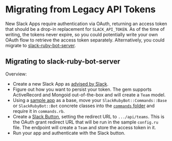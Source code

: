 # Migrating from Legacy API Tokens

New Slack Apps require authentication via OAuth, returning an access token that should be a drop-in replacement for `SLACK_API_TOKEN`. As of the time of writing, the tokens never expire, so you could potentially write your own OAuth flow to retrieve the access token separately. Alternatively, you could migrate to [slack-ruby-bot-server](https://github.com/slack-ruby/slack-ruby-bot-server).

## Migrating to slack-ruby-bot-server
Overview:
- Create a new Slack App as [advised by Slack](https://api.slack.com/legacy/custom-integrations/legacy-tokens#migrating-from-legacy).
- Figure out how you want to persist your token. The gem supports ActiveRecord and Mongoid out-of-the-box and will create a `Team` model.
- Using a [sample app](https://github.com/slack-ruby/slack-ruby-bot-server/tree/master/sample_apps) as a base, move your `SlackRubyBot::Commands::Base` or `SlackRubyBot::Bot` concrete classes into the [`commands` folder](https://github.com/slack-ruby/slack-ruby-bot-server/tree/master/sample_apps/sample_app_activerecord/commands) and require it in `commands.rb`.
- Create a [Slack Button](https://api.slack.com/docs/slack-button), setting the redirect URL to `.../api/teams`. This is the OAuth grant redirect URL that will be run in the sample `config.ru` file. The endpoint will create a `Team` and store the access token in it.
- Run your app and authenticate with the Slack button.

